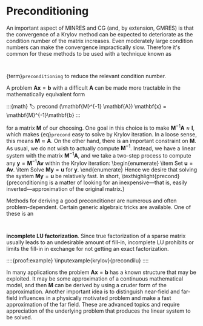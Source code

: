 # Preconditioning

An important aspect of MINRES and CG (and, by extension, GMRES) is that the convergence of a Krylov method can be expected to deteriorate as the condition number of the matrix increases. Even moderately large condition numbers can make the convergence impractically slow. Therefore it's common for these methods to be used with a technique known as 
```{index} GMRES!preconditioning
```
 
```{index} preconditioning
```
 {term}`preconditioning` to reduce the relevant condition number.

A problem $\mathbf{A}\mathbf{x}=\mathbf{b}$ with a difficult $\mathbf{A}$ can be made more tractable in the mathematically equivalent form

:::{math}
  :label: precond
  (\mathbf{M}^{-1} \mathbf{A}) \mathbf{x} = \mathbf{M}^{-1}\mathbf{b}
:::

for a matrix $\mathbf{M}$ of our choosing. One goal in this choice is to make $\mathbf{M}^{-1}\mathbf{A}\approx \mathbf{I}$, which makes {eq}`precond` easy to solve by Krylov iteration. In a loose sense, this means $\mathbf{M}\approx \mathbf{A}$. On the other hand, there is an important constraint on $\mathbf{M}$. As usual, we do not wish to actually compute $\mathbf{M}^{-1}$. Instead, we have a
linear system with the matrix $\mathbf{M}^{-1}\mathbf{A}$, and we take
a two-step process to compute any $\mathbf{y}=\mathbf{M}^{-1}\mathbf{A}\mathbf{v}$ within the Krylov iteration:
\begin{enumerate}
\item Set $\mathbf{u}=\mathbf{A}\mathbf{v}$.
\item Solve $\mathbf{M}\mathbf{y}=\mathbf{u}$ for $\mathbf{y}$.
\end{enumerate}
Hence we desire that solving the system $\mathbf{M}\mathbf{y}=\mathbf{u}$ be relatively fast. In short, \texthighlight{precond}{preconditioning is a matter of looking for an inexpensive—that is, easily inverted—approximation of the original matrix.}

Methods for deriving a good preconditioner are numerous and often problem-dependent. Certain generic algebraic
tricks are available. One of these is an 
```{index} matrix!factorization!LU
```
 
```{index} sparse matrix
```
 **incomplete LU factorization**. Since true factorization of a sparse matrix usually leads to an undesirable amount of fill-in, incomplete LU prohibits or limits the fill-in in exchange for not getting an exact factorization.


::::{proof:example}
  \inputexample{krylov}{precondilu}
::::

In many applications the problem $\mathbf{A}\mathbf{x}=\mathbf{b}$ has a known structure that may be exploited.
It may be some approximation of a continuous mathematical model, and then $\mathbf{M}$ can be derived by using a cruder form of the approximation. Another important idea is to distinguish near-field and far-field influences in a physically motivated problem and make a fast approximation of the far field. These are advanced topics and require appreciation of the underlying problem that produces the linear system to be solved.
<!-- 

\begin{exercises}
  \input{krylov/exercises/Preconditioning}
\end{exercises} -->

